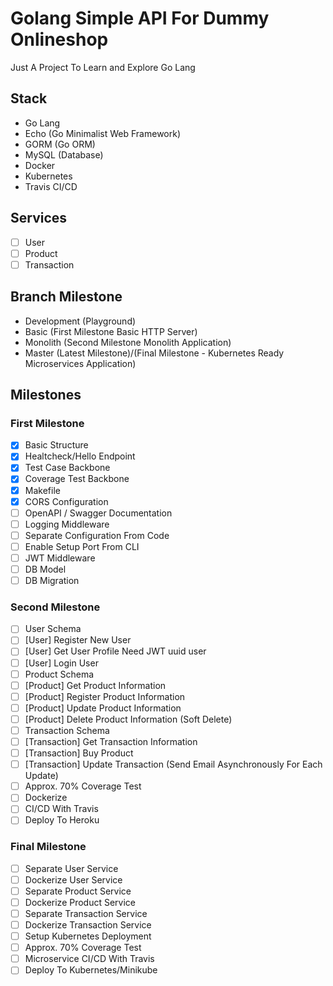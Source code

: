 # Golang Simple API For Dummy Onlineshop
Just A Project To Learn and Explore Go Lang

## Stack
- Go Lang
- Echo (Go Minimalist Web Framework)
- GORM (Go ORM)
- MySQL (Database)
- Docker
- Kubernetes
- Travis CI/CD

## Services
- [ ] User
- [ ] Product
- [ ] Transaction

## Branch Milestone
- Development (Playground)
- Basic (First Milestone Basic HTTP Server)
- Monolith (Second Milestone Monolith Application)
- Master (Latest Milestone)/(Final Milestone - Kubernetes Ready Microservices Application)

## Milestones
### First Milestone
- [x] Basic Structure
- [x] Healtcheck/Hello Endpoint
- [x] Test Case Backbone
- [x] Coverage Test Backbone
- [x] Makefile
- [x] CORS Configuration
- [ ] OpenAPI / Swagger Documentation
- [ ] Logging Middleware
- [ ] Separate Configuration From Code
- [ ] Enable Setup Port From CLI
- [ ] JWT Middleware
- [ ] DB Model
- [ ] DB Migration
### Second Milestone
- [ ] User Schema
- [ ] [User] Register New User
- [ ] [User] Get User Profile Need JWT uuid user
- [ ] [User] Login User
- [ ] Product Schema
- [ ] [Product] Get Product Information
- [ ] [Product] Register Product Information
- [ ] [Product] Update Product Information
- [ ] [Product] Delete Product Information (Soft Delete)
- [ ] Transaction Schema
- [ ] [Transaction] Get Transaction Information
- [ ] [Transaction] Buy Product
- [ ] [Transaction] Update Transaction (Send Email Asynchronously For Each Update)
- [ ] Approx. 70% Coverage Test
- [ ] Dockerize
- [ ] CI/CD With Travis
- [ ] Deploy To Heroku
### Final Milestone
- [ ] Separate User Service
- [ ] Dockerize User Service
- [ ] Separate Product Service
- [ ] Dockerize Product Service
- [ ] Separate Transaction Service
- [ ] Dockerize Transaction Service
- [ ] Setup Kubernetes Deployment
- [ ] Approx. 70% Coverage Test
- [ ] Microservice CI/CD With Travis
- [ ] Deploy To Kubernetes/Minikube 
